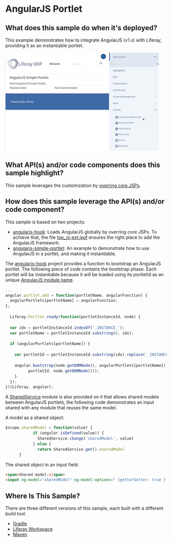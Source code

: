 # AngularJS Portlet [](id=angularjs-portlet)

## What does this sample do when it's deployed? [](id=what-does-this-sample-do-when-its-deployed)

This example demonstrates how to integrate AngularJS (v1.x) with Liferay, providing it as an instantiable portlet.

![Figure 1: .](AngularJSPortlet.gif)

## What API(s) and/or code components does this sample highlight? [](id=what-apis-and-or-code-components-does-this-sample-highlight)

This sample leverages the customization by
[overring core JSPs](https://dev.liferay.com/develop/tutorials/-/knowledge_base/7-0/overriding-core-jsps).

## How does this sample leverage the API(s) and/or code component? [](id=how-does-this-sample-leverage-the-apis-and-or-code-component)

This sample is based on two projects:

- [angularjs-hook](angularjs-hook): Loads AngularJS globally by overring core JSPs. To achieve that, the file [top_js-ext.jspf](angularjs-hook/src/main/resources/META-INF/jsps/html/common/themes/top_js-ext.jspf) ensures the right place to add the AngularJS framework.
- [angularjs-simple-portlet](angularjs-simple-portlet): An example to demonstrate how to use AngularJS in a portlet, and making it instantiable.

The [angularjs-hook](angularjs-hook) project provides a function to bootstrap an AngularJS portlet. The following piece of code contains the bootstrap phase. Each portlet will be instantiable because it will be loaded using its portletId as an unique [AngularJS module name](https://docs.angularjs.org/api/ng/function/angular.module).

```javascript
...
angular.portlet.add = function(portletName, angularFunction) {
  angularPortlets[portletName] = angularFunction;
};

  Liferay.Portlet.ready(function(portletInstanceId, node) {

  var idx = portletInstanceId.indexOf('_INSTANCE_'); 
  var portletName = portletInstanceId.substring(0, idx);

  if (angularPortlets[portletName]) {

    var portletId = portletInstanceId.substring(idx).replace('_INSTANCE_', '');

    angular.bootstrap(node.getDOMNode(), angularPortlets[portletName](
		  portletId, node.getDOMNode()));
    }
  });
})(Liferay, angular);
```

A [SharedService](angularjs-hook/src/main/resources/META-INF/resources/js/main.js#L29) module is also provided on it that allows shared models between AngularJS portlets, the following code demonstrates an input shared with any module that reuses the same model.

A model as a shared object:

```javascript
$scope.sharedModel = function(value) {
			if (angular.isDefined(value)) {
			  SharedService.change('sharedModel', value)
			} else {
			  return SharedService.get().sharedModel
      }
``` 

The shared object in an input field:     

```html
<span>Shared model:</span>
<input ng-model="sharedModel" ng-model-options=" {getterSetter: true } "></input>

```

## Where Is This Sample? [](id=where-is-this-sample)

There are three different versions of this sample, each built with a different
build tool:

- [Gradle](https://github.com/liferay/liferay-blade-samples/tree/master/gradle/apps/angularjs)
- [Liferay Workspace](https://github.com/liferay/liferay-blade-samples/tree/master/liferay-workspace/apps/angularjs)
- [Maven](https://github.com/liferay/liferay-blade-samples/tree/master/maven/apps/angularjs)